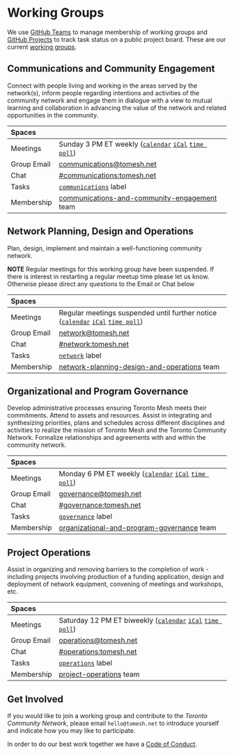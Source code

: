 # Working Groups
We use [GitHub Teams](https://github.com/orgs/tomeshnet/teams/toronto-community-network/teams) to manage membership of working groups and [GitHub Projects](https://github.com/tomeshnet/toronto-community-network/projects/1) to track task status on a public project board.
These are our current [working groups](https://github.com/orgs/tomeshnet/teams/toronto-community-network/teams).

## Communications and Community Engagement
Connect with people living and working in the areas served by the network(s), inform people regarding intentions and activities of the community network and engage them in dialogue with a view to mutual learning and collaboration in advancing the value of the network and related opportunities in the community.

| Spaces      |   |
|:------------|:--|
| Meetings    | Sunday 3 PM ET weekly ([`calendar`][calendar] [`iCal`][iCal] [`time poll`](https://www.when2meet.com/?9397727-snnPz)) |
| Group Email | communications@tomesh.net |
| Chat        | [#communications:tomesh.net](https://chat.tomesh.net/#/room/#communications:tomesh.net) |
| Tasks       | [`communications`](https://github.com/tomeshnet/toronto-community-network/projects/1?card_filter_query=label%3Acommunications) label |
| Membership  | [communications-and-community-engagement](https://github.com/orgs/tomeshnet/teams/communications-and-community-engagement) team |

## Network Planning, Design and Operations
Plan, design, implement and maintain a well-functioning community network.

**NOTE** Regular meetings for this working group have been suspended. If there is interest in restarting a regular meetup time please let us know. Otherwise please direct any questions to the Email or Chat below

| Spaces      |   |
|:------------|:--|
| Meetings    | Regular meetings suspended until further notice ([`calendar`][calendar] [`iCal`][iCal] [`time poll`](https://www.when2meet.com/?9397732-hLOdX)) |
| Group Email | network@tomesh.net |
| Chat        | [#network:tomesh.net](https://chat.tomesh.net/#/room/#network:tomesh.net) |
| Tasks       | [`network`](https://github.com/tomeshnet/toronto-community-network/projects/1?card_filter_query=label%3Anetwork) label |
| Membership  | [network-planning-design-and-operations](https://github.com/orgs/tomeshnet/teams/network-planning-design-and-operations) team |

## Organizational and Program Governance
Develop administrative processes ensuring Toronto Mesh meets their commitments.
Attend to assets and resources.
Assist in integrating and synthesizing priorities, plans and schedules across different disciplines and activities to realize the mission of Toronto Mesh and the Toronto Community Network.
Formalize relationships and agreements with and within the community network.

| Spaces      |   |
|:------------|:--|
| Meetings    | Monday 6 PM ET weekly ([`calendar`][calendar] [`iCal`][iCal] [`time poll`](https://www.when2meet.com/?9397736-b9JNO)) |
| Group Email | governance@tomesh.net |
| Chat        | [#governance:tomesh.net](https://chat.tomesh.net/#/room/#governance:tomesh.net) |
| Tasks       | [`governance`](https://github.com/tomeshnet/toronto-community-network/projects/1?card_filter_query=label%3Agovernance) label |
| Membership  | [organizational-and-program-governance](https://github.com/orgs/tomeshnet/teams/organizational-and-program-governance) team |

## Project Operations
Assist in organizing and removing barriers to the completion of work - including projects involving production of a funding application, design and deployment of network equipment, convening of meetings and workshops, etc.

| Spaces      |   |
|:------------|:--|
| Meetings    | Saturday 12 PM ET biweekly ([`calendar`][calendar] [`iCal`][iCal] [`time poll`](https://www.when2meet.com/?9397742-spOMQ)) |
| Group Email | operations@tomesh.net |
| Chat        | [#operations:tomesh.net](https://chat.tomesh.net/#/room/#operations:tomesh.net) |
| Tasks       | [`operations`](https://github.com/tomeshnet/toronto-community-network/projects/1?card_filter_query=label%3Aoperations) label |
| Membership  | [project-operations](https://github.com/orgs/tomeshnet/teams/project-operations) team |

## Get Involved

If you would like to join a working group and contribute to the _Toronto Community Network_, please email `hello@tomesh.net` to introduce yourself and indicate how you may like to participate.

In order to do our best work together we have a [Code of Conduct](https://tomesh.net/code-of-conduct/).

[calendar]: https://calendar.google.com/calendar/embed?src=rtir6741jis1vovitm068jfob0%40group.calendar.google.com
[iCal]: https://calendar.google.com/calendar/ical/rtir6741jis1vovitm068jfob0%40group.calendar.google.com/public/basic.ics
